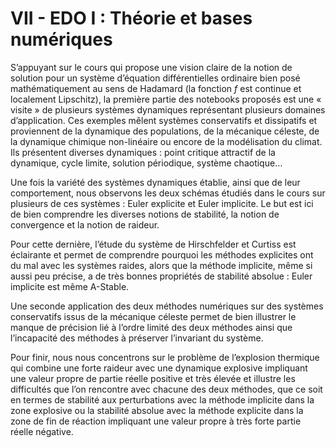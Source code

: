 # VII - EDO I : Théorie et bases numériques

S’appuyant sur le cours qui propose une vision claire de la notion de solution pour un système d’équation différentielles ordinaire bien posé mathématiquement au sens de Hadamard (la fonction $f$ est continue et localement Lipschitz), la première partie des notebooks proposés est une « visite » de plusieurs systèmes dynamiques représentant plusieurs domaines d’application. Ces exemples mêlent systèmes conservatifs et dissipatifs et proviennent de la dynamique des populations, de la mécanique céleste, de la dynamique chimique non-linéaire ou encore de la modélisation du climat. Ils présentent diverses dynamiques : point critique attractif de la dynamique, cycle limite, solution périodique, système chaotique…

Une fois la variété des systèmes dynamiques établie, ainsi que de leur comportement, nous observons les deux schémas étudiés dans le cours sur plusieurs de ces systèmes : Euler explicite et Euler implicite. Le but est ici de bien comprendre les diverses notions de stabilité, la notion de convergence et la notion de raideur.

Pour cette dernière, l’étude du système de Hirschfelder et Curtiss est éclairante et permet de comprendre pourquoi les méthodes explicites ont du mal avec les systèmes raides, alors que la méthode implicite, même si aussi peu précise, a de très bonnes propriétés de stabilité absolue : Euler implicite est même A-Stable.

Une seconde application des deux méthodes numériques sur des systèmes conservatifs issus de la mécanique céleste permet de bien illustrer le manque de précision lié à l’ordre limité des deux méthodes ainsi que l’incapacité des méthodes à préserver l’invariant du système.

Pour finir, nous nous concentrons sur le problème de l’explosion thermique qui combine une forte raideur avec une dynamique explosive impliquant une valeur propre de partie réelle positive et très élevée et illustre les difficultés que l’on rencontre avec chacune des deux méthodes, que ce soit en termes de stabilité aux perturbations avec la méthode implicite dans la zone explosive ou la stabilité absolue avec la méthode explicite dans la zone de fin de réaction impliquant une valeur propre à très forte partie réelle négative.
